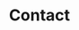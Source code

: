---
title: Contact
seo_title: Contact Babs op Voorne | Vrijblijvend Kennismakingsgesprek
seo_description: Neem contact op met Babs op Voorne voor vragen of om een vrijblijvend kennismakingsgesprek te plannen voor jullie huwelijksceremonie.
intro_text: |
  Hebben jullie vragen of willen jullie een kennismakingsgesprek plannen? Neem gerust contact op! Ik streef ernaar om binnen 24 uur te reageren.
response_time_text: Ik streef ernaar om binnen 24 uur te reageren.
email: info@babsopvoorne.nl
phone: +31 6 12345678
privacy_text: |
  Door dit formulier te versturen, gaat u akkoord met onze beknopte privacyverklaring. Uw gegevens worden uitsluitend gebruikt om contact met u op te nemen naar aanleiding van uw bericht.
---